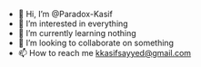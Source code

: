 - 👋 Hi, I’m @Paradox-Kasif
- 👀 I’m interested in everything
- 🌱 I’m currently learning nothing
- 💞️ I’m looking to collaborate on something
- 📫 How to reach me kkasifsayyed@gmail.com

<!---
Paradox-Kasif/Paradox-Kasif is a ✨ special ✨ repository because its `README.md` (this file) appears on your GitHub profile.
You can click the Preview link to take a look at your changes.
--->
